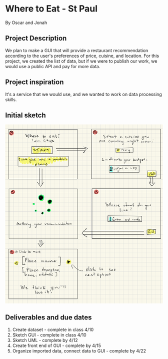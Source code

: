 # Where to Eat - St Paul
By Oscar and Jonah

## Project Description
We plan to make a GUI that will provide a restaurant recommendation according to the user's preferences of price, cuisine, and location. For this project, we created the list of data, but if we were to publish our work, we would use a public API and pay for more data.

## Project inspiration
It's a service that we would use, and we wanted to work on data processing skills.

## Initial sketch
![Class diagram](./initialSketch.jpeg)

## Deliverables and due dates
1. Create dataset - complete in class 4/10
2. Sketch GUI - complete in class 4/10
3. Sketch UML - complete by 4/12
4. Create front end of GUI - complete by 4/15
5. Organize imported data, connect data to GUI - complete by 4/22